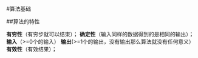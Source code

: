 #算法基础

##算法的特性

**有穷性**（有穷步就可以结束）；
**确定性**（输入同样的数据得到的是相同的输出）；
**输入**（>=0个的输入）
**输出**(>=1个的输出，没有输出那么算法就没有任何意义）
**有效性**（有效结果）；